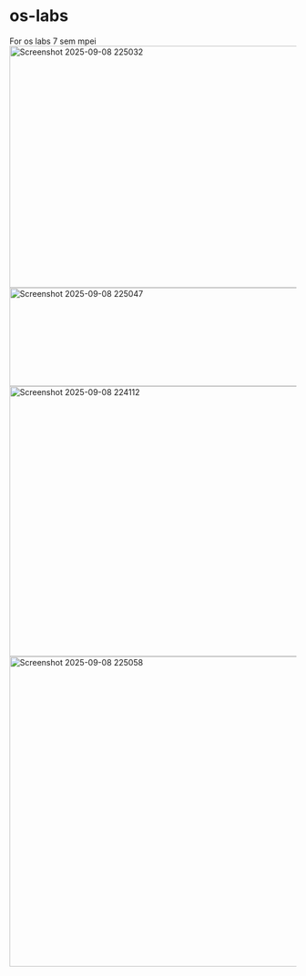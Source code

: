 # os-labs
For os labs 7 sem mpei
<img width="946" height="425" alt="Screenshot 2025-09-08 225032" src="https://github.com/user-attachments/assets/456f4de1-1b2d-4f7e-a2d7-5db2e44e1047" />
<img width="1094" height="173" alt="Screenshot 2025-09-08 225047" src="https://github.com/user-attachments/assets/64d4df83-4f49-4560-a8a6-c544146bfcf5" />
<img width="1650" height="475" alt="Screenshot 2025-09-08 224112" src="https://github.com/user-attachments/assets/7a546553-1204-42d5-8606-805c98a1695a" />
<img width="1437" height="545" alt="Screenshot 2025-09-08 225058" src="https://github.com/user-attachments/assets/355b759d-27a6-4422-a75b-4b3b121a3394" />
